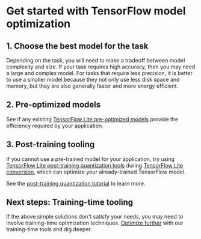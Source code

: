 # Get started with TensorFlow model optimization

## 1. Choose the best model for the task

Depending on the task, you will need to make a tradeoff between model complexity
and size. If your task requires high accuracy, then you may need a large and
complex model. For tasks that require less precision, it is better to use a
smaller model because they not only use less disk space and memory, but they are
also generally faster and more energy efficient.

## 2. Pre-optimized models

See if any existing
[TensorFlow Lite pre-optimized models](https://www.tensorflow.org/lite/models)
provide the efficiency required by your application.

## 3. Post-training tooling

If you cannot use a pre-trained model for your application, try using
[TensorFlow Lite post-training quantization tools](./quantization/index.md)
during [TensorFlow Lite conversion](https://www.tensorflow.org/lite/convert),
which can optimize your already-trained TensorFlow model.

See the
[post-training quantization tutorial](https://github.com/tensorflow/tensorflow/blob/master/tensorflow/lite/g3doc/performance/post_training_quant.ipynb)
to learn more.

## Next steps: Training-time tooling

If the above simple solutions don't satisfy your needs, you may need to involve
training-time optimization techniques.
[Optimize further](optimize_further.md) with our training-time tools and dig
deeper.
